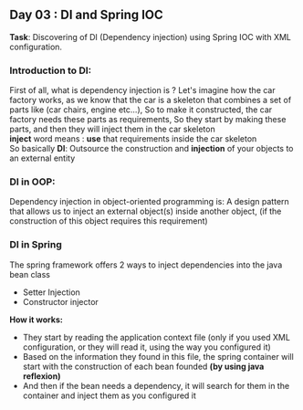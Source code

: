 ## Day 03 : DI and Spring IOC

**Task**: Discovering of DI (Dependency injection) using Spring IOC with XML configuration.

### Introduction to DI:
First of all, what is dependency injection is ? Let's imagine how the car factory works, as we know that the car is a skeleton that combines a set of parts like (car chairs, engine etc...), So to make it constructed, the car factory needs these parts as requirements, So they start by making these parts, and then they will inject them in the car skeleton  
**inject** word means : **use** that requirements inside the car skeleton  
So basically **DI**: Outsource the construction and **injection** of your objects to an external entity  

### DI in OOP:
Dependency injection in object-oriented programming is: A design pattern that allows us to inject an external object(s) inside another object, (if the construction of this object requires this requirement)  

### DI in Spring
The spring framework offers 2 ways to inject dependencies into the java bean class  
- Setter Injection  
- Constructor injector  

**How it works:**  
- They start by reading the application context file (only if you used XML configuration, or they will read it, using the way you configured it)
- Based on the information they found in this file, the spring container will start with the construction of each bean founded **(by using java reflexion)**  
- And then if the bean needs a dependency, it will search for them in the container and inject them as you configured it
